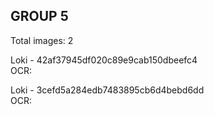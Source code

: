 ## GROUP 5
Total images: 2  

Loki - 42af37945df020c89e9cab150dbeefc4  
OCR:   

Loki - 3cefd5a284edb7483895cb6d4bebd6dd  
OCR:   

